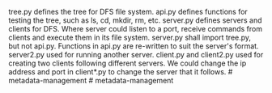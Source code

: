 tree.py defines the tree for DFS file system.
api.py defines functions for testing the tree, such as ls, cd, mkdir, rm, etc. 
server.py defines servers and clients for DFS. Where server could listen to a port, receive commands from clients and execute them in its file system.
server.py shall import tree.py, but not api.py. Functions in api.py are re-written to suit the server's format. 
server2.py used for running another server.
client.py and client2.py used for creating two clients following different servers. We could change the ip address and port in client*.py to change the server that it follows.
#   m e t a d a t a - m a n a g e m e n t  
 #   m e t a d a t a - m a n a g e m e n t  
 
